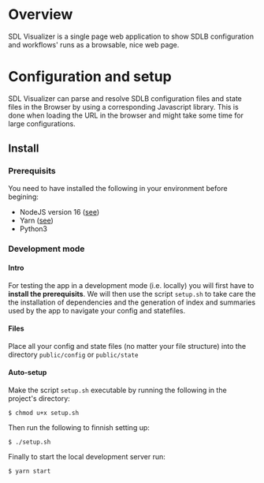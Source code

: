 # Overview
SDL Visualizer is a single page web application to show SDLB configuration and workflows' runs as a browsable, nice web page.

# Configuration and setup
SDL Visualizer can parse and resolve SDLB configuration files and state files in the Browser by using a corresponding Javascript library. This is done when loading the URL in the browser and might take some time for large configurations.

## Install

### Prerequisits
You need to have installed the following in your environment before begining:
- NodeJS version 16 ([see](https://nodejs.dev/en/download/))
- Yarn ([see](https://classic.yarnpkg.com/lang/en/docs/install/#windows-stable))
- Python3

### Development mode
#### Intro
For testing the app in a development mode (i.e. locally) you will first have to **install the prerequisits**. We will then use the script `setup.sh` to take care the the installation of dependencies and the generation of index and summaries used by the app to navigate your config and statefiles.

#### Files
Place all your config and state files (no matter your file structure) into the directory `public/config` or `public/state`

#### Auto-setup
Make the script `setup.sh` executable by running the following in the project's directory:
````
$ chmod u+x setup.sh
````
Then run the following to finnish setting up:
````
$ ./setup.sh
````
Finally to start the local development server run:
````
$ yarn start
````